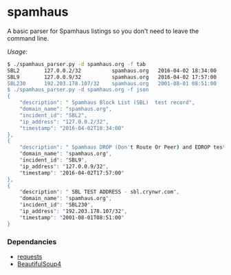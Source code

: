 # spamhaus

A basic parser for Spamhaus listings so you don't need to leave the command line.

*Usage:*
```bash
$ ./spamhaus_parser.py -d spamhaus.org -f tab
SBL2        127.0.0.2/32          spamhaus.org   2016-04-02 18:34:00      Spamhaus Block List (SBL)  test record
SBL9        127.0.0.9/32          spamhaus.org   2016-04-02 17:57:00      Spamhaus DROP (Don't Route Or Peer) and EDROP test record
SBL230      192.203.178.107/32    spamhaus.org   2001-08-01 08:51:00      SBL TEST ADDRESS - sbl.crynwr.com
$ ./spamhaus_parser.py -d spamhaus.org -f json
{
    "description": " Spamhaus Block List (SBL)  test record",
    "domain_name": "spamhaus.org",
    "incident_id": "SBL2",
    "ip_address": "127.0.0.2/32",
    "timestamp": "2016-04-02T18:34:00"
},
{
    "description": " Spamhaus DROP (Don't Route Or Peer) and EDROP test record",
    "domain_name": "spamhaus.org",
    "incident_id": "SBL9",
    "ip_address": "127.0.0.9/32",
    "timestamp": "2016-04-02T17:57:00"
},
{
    "description": " SBL TEST ADDRESS - sbl.crynwr.com",
    "domain_name": "spamhaus.org",
    "incident_id": "SBL230",
    "ip_address": "192.203.178.107/32",
    "timestamp": "2001-08-01T08:51:00"
}
```

### Dependancies

 * [requests][1]
 * [BeautifulSoup4][2]

[1]: http://docs.python-requests.org/en/master/
[2]: https://www.crummy.com/software/BeautifulSoup/bs4/doc/
